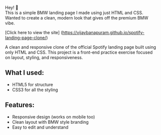 Hey! 👋  
This is a simple BMW landing page I made using just HTML and CSS. Wanted to create a clean, modern look that gives off the premium BMW vibe.

[Click here to view the site] (https://vijaybanapuram.github.io/spotify-landing-page-clone/)

A clean and responsive clone of the official Spotify landing page built using only HTML and CSS. This project is a front-end practice exercise focused on layout, styling, and responsiveness.

## What I used:

- HTML5 for structure  
- CSS3 for all the styling

## Features:
- Responsive design (works on mobile too)
- Clean layout with BMW style branding
- Easy to edit and understand

